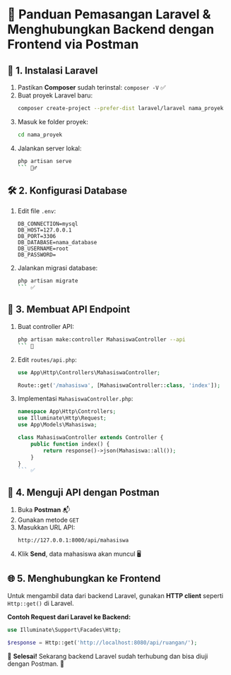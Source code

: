 # 📌 Panduan Pemasangan Laravel & Menghubungkan Backend dengan Frontend via Postman

## 🚀 1. Instalasi Laravel
1. Pastikan **Composer** sudah terinstal: `composer -V` ✅
2. Buat proyek Laravel baru:
   ```sh
   composer create-project --prefer-dist laravel/laravel nama_proyek
   ```
3. Masuk ke folder proyek:
   ```sh
   cd nama_proyek
   ```
4. Jalankan server lokal:
   ```sh
   php artisan serve
   ``` 🏃‍♂️

## 🛠 2. Konfigurasi Database
1. Edit file `.env`:
   ```env
   DB_CONNECTION=mysql
   DB_HOST=127.0.0.1
   DB_PORT=3306
   DB_DATABASE=nama_database
   DB_USERNAME=root
   DB_PASSWORD=
   ```
2. Jalankan migrasi database:
   ```sh
   php artisan migrate
   ``` ✅

## 🔗 3. Membuat API Endpoint
1. Buat controller API:
   ```sh
   php artisan make:controller MahasiswaController --api
   ``` 📁
2. Edit `routes/api.php`:
   ```php
   use App\Http\Controllers\MahasiswaController;
   
   Route::get('/mahasiswa', [MahasiswaController::class, 'index']);
   ```
3. Implementasi `MahasiswaController.php`:
   ```php
   namespace App\Http\Controllers;
   use Illuminate\Http\Request;
   use App\Models\Mahasiswa;
   
   class MahasiswaController extends Controller {
       public function index() {
           return response()->json(Mahasiswa::all());
       }
   }
   ``` ✅

## 🧪 4. Menguji API dengan Postman
1. Buka **Postman** 📬
2. Gunakan metode `GET`
3. Masukkan URL API:
   ```
   http://127.0.0.1:8000/api/mahasiswa
   ```
4. Klik **Send**, data mahasiswa akan muncul 🖥

## 🌐 5. Menghubungkan ke Frontend
Untuk mengambil data dari backend Laravel, gunakan **HTTP client** seperti `Http::get()` di Laravel.

**Contoh Request dari Laravel ke Backend:**
```php
use Illuminate\Support\Facades\Http;

$response = Http::get('http://localhost:8080/api/ruangan/');
```

🎉 **Selesai!** Sekarang backend Laravel sudah terhubung dan bisa diuji dengan Postman. 🚀

